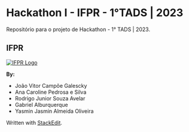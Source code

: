 # Hackathon I - IFPR - 1°TADS | 2023

Repositório para o projeto de Hackathon - 1° TADS | 2023.

## IFPR

[![IFPR Logo](https://user-images.githubusercontent.com/126702799/234438114-4db30796-20ad-4bec-b118-246ebbe9de63.png)](https://user-images.githubusercontent.com/126702799/234438114-4db30796-20ad-4bec-b118-246ebbe9de63.png)

**By:**

- João Vitor Campõe Galescky
- Ana Caroline Pedrosa e Silva
- Rodrigo Junior Souza Avelar
- Gabriel Alburquerque
- Yasmin Jasmin Almeida Oliveira


Written with  [StackEdit](https://stackedit.io/).
